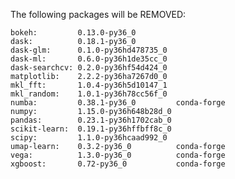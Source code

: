 The following packages will be REMOVED:

    bokeh:         0.13.0-py36_0                    
    dask:          0.18.1-py36_0                    
    dask-glm:      0.1.0-py36hd478735_0             
    dask-ml:       0.6.0-py36h1de35cc_0             
    dask-searchcv: 0.2.0-py36hf54d424_0             
    matplotlib:    2.2.2-py36ha7267d0_0             
    mkl_fft:       1.0.4-py36h5d10147_1             
    mkl_random:    1.0.1-py36h78cc56f_0             
    numba:         0.38.1-py36_0         conda-forge
    numpy:         1.15.0-py36h648b28d_0            
    pandas:        0.23.1-py36h1702cab_0            
    scikit-learn:  0.19.1-py36hffbff8c_0            
    scipy:         1.1.0-py36hcaad992_0             
    umap-learn:    0.3.2-py36_0          conda-forge
    vega:          1.3.0-py36_0          conda-forge
    xgboost:       0.72-py36_0           conda-forge
